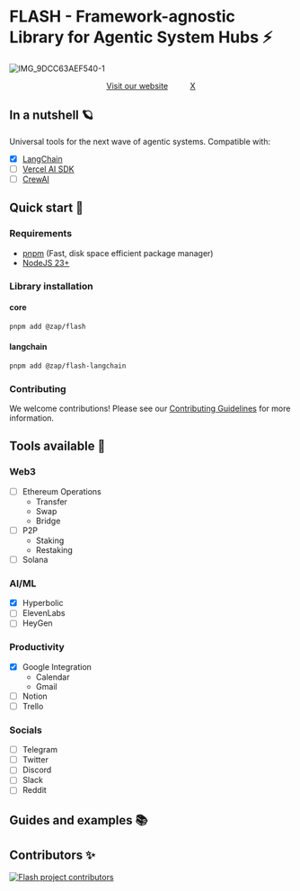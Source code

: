 # FLASH - Framework-agnostic Library for Agentic System Hubs ⚡️
![IMG_9DCC63AEF540-1](https://github.com/user-attachments/assets/98769069-b715-4b6c-8134-fbb63bebf024)

<div align="center">
  
[Visit our website](https://www.0xzap.com/)          [X](https://x.com/0xZapLab)

</div>

## In a nutshell 🪐
Universal tools for the next wave of agentic systems. Compatible with:
- [x] [LangChain](https://www.langchain.com/)
- [ ] [Vercel AI SDK](https://sdk.vercel.ai/)
- [ ] [CrewAI](https://www.crewai.io/)

## Quick start 🚀

### Requirements
- [pnpm](https://pnpm.io/) (Fast, disk space efficient package manager)
- [NodeJS 23+](https://docs.npmjs.com/downloading-and-installing-node-js-and-npm)
### Library installation
#### core
```bash
pnpm add @zap/flash
```
#### langchain
```bash
pnpm add @zap/flash-langchain
```

### Contributing
We welcome contributions! Please see our [Contributing Guidelines](CONTRIBUTING.md) for more information.

## Tools available 🧰
### Web3
- [ ] Ethereum Operations
  - Transfer
  - Swap
  - Bridge
- [ ] P2P
  - Staking
  - Restaking
- [ ] Solana 
### AI/ML
- [x] Hyperbolic
- [ ] ElevenLabs
- [ ] HeyGen
### Productivity
- [x] Google Integration
  - Calendar
  - Gmail
- [ ] Notion
- [ ] Trello
### Socials
- [ ] Telegram
- [ ] Twitter
- [ ] Discord
- [ ] Slack
- [ ] Reddit

## Guides and examples 📚

## Contributors ✨
<a href="https://github.com/0xZap/flash/graphs/contributors">
  <img src="https://contrib.rocks/image?repo=0xZap/flash" alt="Flash project contributors" />
</a>
